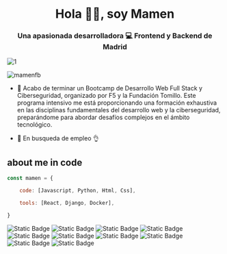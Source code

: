 <h1 align="center">Hola 👋😊, soy Mamen</h1>
<h3 align="center">Una apasionada desarrolladora 💻 Frontend y
 Backend de Madrid</h3>


![1](https://github.com/MamenFB/MamenFB/assets/106315129/21d33f37-602d-4af6-8255-bd8ecf32f354)


<p align="left"> <img src ="https://komarev.com/ghpvc/?username=mamenfb&label=Profile%20views&color=0e75b6&style=flat" alt="mamenfb" /> </p>

- 🌱 Acabo de terminar un Bootcamp de Desarrollo Web Full Stack y Ciberseguridad, organizado por F5 y la Fundación Tomillo. Este programa intensivo me está proporcionando una formación exhaustiva en las disciplinas fundamentales del desarrollo web y la ciberseguridad, preparándome para abordar desafíos complejos en el ámbito tecnológico.
  
- 🤝 En busqueda de empleo 👌   
## about me in code
```js
const mamen = {

    code: [Javascript, Python, Html, Css],

    tools: [React, Django, Docker],

}
```

![Static Badge](https://img.shields.io/badge/HTML-5-green?logo=Html)
![Static Badge](https://img.shields.io/badge/CSS-3-blue?logo=CSS)
![Static Badge](https://img.shields.io/badge/JavaScript-ES6-yellow?logo=JavaScript)
![Static Badge](https://img.shields.io/badge/Python-3-blue?logo=Python)
![Static Badge](https://img.shields.io/badge/Node.js-v14.x-green?logo=Node)
![Static Badge](https://img.shields.io/badge/React-17-blue?logo=React)
![Static Badge](https://img.shields.io/badge/expressL-4.18.2-green?logo=express)
![Static Badge](https://img.shields.io/badge/Docker-25-blue?logo=Doker)
![Static Badge](https://img.shields.io/badge/MongoDB-4-green?logo=MongoDB)
![Static Badge](https://img.shields.io/badge/MySQL-8.0-blue?logo=MySQL)














